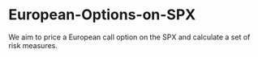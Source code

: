 # European-Options-on-SPX
We aim to price a European call option on the SPX and calculate a set of risk measures.
